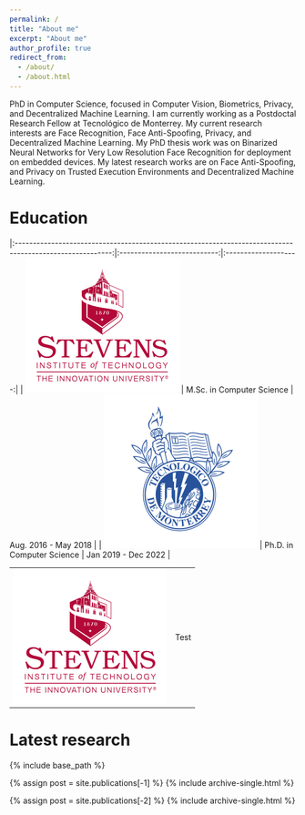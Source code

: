 ```yaml
---
permalink: /
title: "About me"
excerpt: "About me"
author_profile: true
redirect_from: 
  - /about/
  - /about.html
---
```


PhD in Computer Science, focused in Computer Vision, Biometrics, Privacy, and Decentralized Machine Learning. I am currently working as a Postdoctal Research Fellow at Tecnológico de Monterrey. My current research interests are Face Recognition, Face Anti-Spoofing, Privacy, and Decentralized Machine Learning. My PhD thesis work was on Binarized Neural Networks for Very Low Resolution Face Recognition for deployment on embedded devices. My latest research works are on Face Anti-Spoofing, and Privacy on Trusted Execution Environments and Decentralized Machine Learning.

Education
======

|:--------------------------------------------------------------------------------------------------------:|:---------------------------:|:--------------------:|
| <img src="https://raw.githubusercontent.com/lluevano/lluevano.github.io/master/images/stevens_logo.png"> | M.Sc. in Computer Science   | Aug. 2016 - May 2018 |
| <img src="https://raw.githubusercontent.com/lluevano/lluevano.github.io/master/images/tec_logo.png">     | Ph.D. in Computer Science   | Jan 2019 - Dec 2022  |

<table>
    <tbody>
        <tr>
            <td><img src="https://raw.githubusercontent.com/lluevano/lluevano.github.io/master/images/stevens_logo.png"></td>
            <td>Test</td>
        </tr>
    </tbody>
</table>


Latest research
======

{% include base_path %}

{% assign post = site.publications[-1] %}
{% include archive-single.html %}

{% assign post = site.publications[-2] %}
{% include archive-single.html %}

